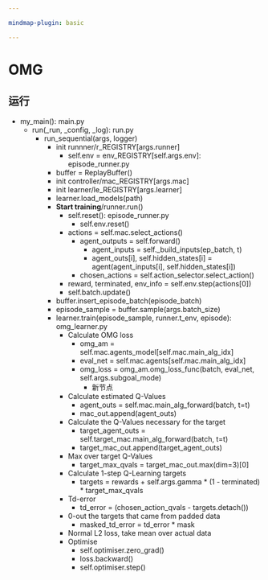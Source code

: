 ```yaml
---

mindmap-plugin: basic

---
```


# OMG

## 运行
- my_main(): main.py
    - run(_run, _config, _log): run.py
        - run_sequential(args, logger)
            - init runnner/r_REGISTRY[args.runner]
                - self.env = env_REGISTRY[self.args.env]: episode_runner.py
            - buffer = ReplayBuffer()
            - init controller/mac_REGISTRY[args.mac]
            - init learner/le_REGISTRY[args.learner]
            - learner.load_models(path)
            - **Start training**/runner.run()
                - self.reset(): episode_runner.py
                    - self.env.reset()
                - actions = self.mac.select_actions()
                    - agent_outputs = self.forward()
                        - agent_inputs = self._build_inputs(ep_batch, t)
                        - agent_outs[i], self.hidden_states[i] = agent(agent_inputs[i], self.hidden_states[i])
                    - chosen_actions = self.action_selector.select_action()
                - reward, terminated, env_info = self.env.step(actions[0])
                - self.batch.update()
            - buffer.insert_episode_batch(episode_batch)
            - episode_sample = buffer.sample(args.batch_size)
            - learner.train(episode_sample, runner.t_env, episode): omg_learner.py
                - Calculate OMG loss
                    - omg_am = self.mac.agents_model[self.mac.main_alg_idx]
                    - eval_net = self.mac.agents[self.mac.main_alg_idx]
                    - omg_loss = omg_am.omg_loss_func(batch, eval_net, self.args.subgoal_mode)
                        - 新节点
                - Calculate estimated Q-Values
                    - agent_outs = self.mac.main_alg_forward(batch, t=t)
                    - mac_out.append(agent_outs)
                - Calculate the Q-Values necessary for the target
                    - target_agent_outs = self.target_mac.main_alg_forward(batch, t=t)
                    - target_mac_out.append(target_agent_outs)
                - Max over target Q-Values
                    - target_max_qvals = target_mac_out.max(dim=3)[0]
                - Calculate 1-step Q-Learning targets
                    - targets = rewards + self.args.gamma * (1 - terminated) * target_max_qvals
                - Td-error
                    - td_error = (chosen_action_qvals - targets.detach())
                - 0-out the targets that came from padded data
                    - masked_td_error = td_error * mask
                - Normal L2 loss, take mean over actual data
                - Optimise
                    - self.optimiser.zero_grad()
                    - loss.backward()
                    - self.optimiser.step()